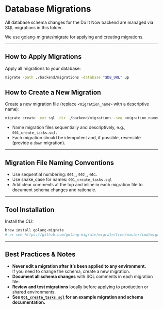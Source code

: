 # Database Migrations

All database schema changes for the Do It Now backend are managed via SQL migrations in this folder.

We use [golang-migrate/migrate](https://github.com/golang-migrate/migrate) for applying and creating migrations.

---

## How to Apply Migrations

Apply all migrations to your database:

```sh
migrate -path ./backend/migrations -database "$DB_URL" up
```

## How to Create a New Migration

Create a new migration file (replace `<migration_name>` with a descriptive name):

```sh
migrate create -ext sql -dir ./backend/migrations -seq <migration_name>
```

- Name migration files sequentially and descriptively, e.g., `001_create_tasks.sql`.
- Each migration should be idempotent and, if possible, reversible (provide a `down` migration).

---

## Migration File Naming Conventions

- Use sequential numbering: `001_`, `002_`, etc.
- Use snake_case for names: `001_create_tasks.sql`
- Add clear comments at the top and inline in each migration file to document schema changes and rationale.

---

## Tool Installation

Install the CLI:

```sh
brew install golang-migrate
# or see https://github.com/golang-migrate/migrate/tree/master/cmd/migrate for other install options
```

---

## Best Practices & Notes

- **Never edit a migration after it’s been applied to any environment.**  
  If you need to change the schema, create a new migration.
- **Document all schema changes** with SQL comments in each migration file.
- **Review and test migrations** locally before applying to production or shared environments.
- **See [`001_create_tasks.sql`](001_create_tasks.sql) for an example migration and schema documentation.**